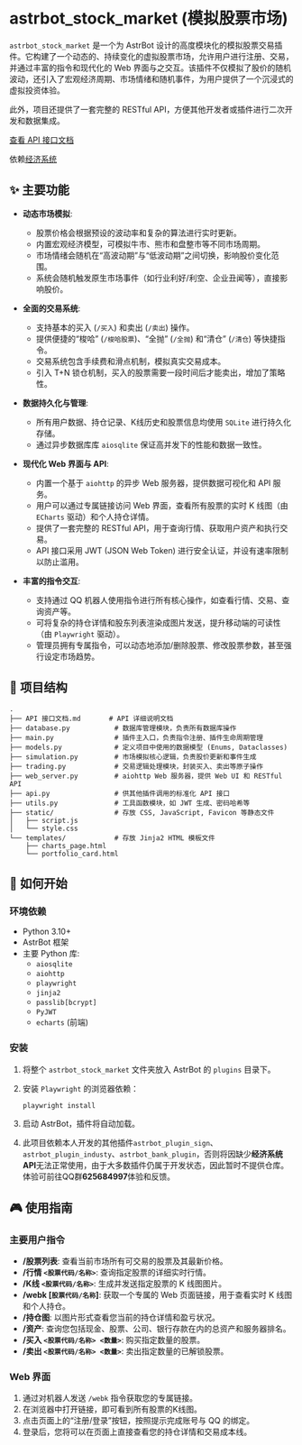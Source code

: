 # astrbot\_stock\_market (模拟股票市场)

`astrbot_stock_market` 是一个为 AstrBot 设计的高度模块化的模拟股票交易插件。它构建了一个动态的、持续变化的虚拟股票市场，允许用户进行注册、交易，并通过丰富的指令和现代化的 Web 界面与之交互。该插件不仅模拟了股价的随机波动，还引入了宏观经济周期、市场情绪和随机事件，为用户提供了一个沉浸式的虚拟投资体验。

此外，项目还提供了一套完整的 RESTful API，方便其他开发者或插件进行二次开发和数据集成。

[查看 API 接口文档](https://docs.leewater.online/)

依赖[经济系统](https://github.com/timetetng/astrbot_plugin_sign)
## ✨ 主要功能

  * **动态市场模拟**:

      * 股票价格会根据预设的波动率和复杂的算法进行实时更新。
      * 内置宏观经济模型，可模拟牛市、熊市和盘整市等不同市场周期。
      * 市场情绪会随机在“高波动期”与“低波动期”之间切换，影响股价变化范围。
      * 系统会随机触发原生市场事件（如行业利好/利空、企业丑闻等），直接影响股价。

  * **全面的交易系统**:

      * 支持基本的买入 (`/买入`) 和卖出 (`/卖出`) 操作。
      * 提供便捷的“梭哈” (`/梭哈股票`)、“全抛” (`/全抛`) 和“清仓” (`/清仓`) 等快捷指令。
      * 交易系统包含手续费和滑点机制，模拟真实交易成本。
      * 引入 T+N 锁仓机制，买入的股票需要一段时间后才能卖出，增加了策略性。

  * **数据持久化与管理**:

      * 所有用户数据、持仓记录、K线历史和股票信息均使用 `SQLite` 进行持久化存储。
      * 通过异步数据库库 `aiosqlite` 保证高并发下的性能和数据一致性。

  * **现代化 Web 界面与 API**:

      * 内置一个基于 `aiohttp` 的异步 Web 服务器，提供数据可视化和 API 服务。
      * 用户可以通过专属链接访问 Web 界面，查看所有股票的实时 K 线图（由 `ECharts` 驱动）和个人持仓详情。
      * 提供了一套完整的 RESTful API，用于查询行情、获取用户资产和执行交易。
      * API 接口采用 JWT (JSON Web Token) 进行安全认证，并设有速率限制以防止滥用。

  * **丰富的指令交互**:

      * 支持通过 QQ 机器人使用指令进行所有核心操作，如查看行情、交易、查询资产等。
      * 可将复杂的持仓详情和股东列表渲染成图片发送，提升移动端的可读性（由 `Playwright` 驱动）。
      * 管理员拥有专属指令，可以动态地添加/删除股票、修改股票参数，甚至强行设定市场趋势。

## 📂 项目结构

```
.
├── API 接口文档.md       # API 详细说明文档
├── database.py           # 数据库管理模块，负责所有数据库操作
├── main.py               # 插件主入口，负责指令注册、插件生命周期管理
├── models.py             # 定义项目中使用的数据模型 (Enums, Dataclasses)
├── simulation.py         # 市场模拟核心逻辑，负责股价更新和事件生成
├── trading.py            # 交易逻辑处理模块，封装买入、卖出等原子操作
├── web_server.py         # aiohttp Web 服务器，提供 Web UI 和 RESTful API
├── api.py                # 供其他插件调用的标准化 API 接口
├── utils.py              # 工具函数模块，如 JWT 生成、密码哈希等
├── static/               # 存放 CSS, JavaScript, Favicon 等静态文件
│   ├── script.js
│   └── style.css
└── templates/            # 存放 Jinja2 HTML 模板文件
    ├── charts_page.html
    └── portfolio_card.html
```

## 🚀 如何开始

### 环境依赖

  * Python 3.10+
  * AstrBot 框架
  * 主要 Python 库:
      * `aiosqlite`
      * `aiohttp`
      * `playwright`
      * `jinja2`
      * `passlib[bcrypt]`
      * `PyJWT`
      * `echarts` (前端)

### 安装

1.  将整个 `astrbot_stock_market` 文件夹放入 AstrBot 的 `plugins` 目录下。
2.  安装 `Playwright` 的浏览器依赖：
    ```bash
    playwright install
    ```
3.  启动 AstrBot，插件将自动加载。

4.  此项目依赖本人开发的其他插件`astrbot_plugin_sign`、`astrbot_plugin_industy`、`astrbot_bank_plugin`，否则将因缺少**经济系统  API**无法正常使用，由于大多数插件仍属于开发状态，因此暂时不提供仓库。体验可前往QQ群**625684997**体验和反馈。

## 🎮 使用指南

### 主要用户指令

  * **/股票列表**: 查看当前市场所有可交易的股票及其最新价格。
  * **/行情 `<股票代码/名称>`**: 查询指定股票的详细实时行情。
  * **/K线 `<股票代码/名称>`**: 生成并发送指定股票的 K 线图图片。
  * **/webk [`股票代码/名称`]**: 获取一个专属的 Web 页面链接，用于查看实时 K 线图和个人持仓。
  * **/持仓图**: 以图片形式查看您当前的持仓详情和盈亏状况。
  * **/资产**: 查询您包括现金、股票、公司、银行存款在内的总资产和服务器排名。
  * **/买入 `<股票代码/名称> <数量>`**: 购买指定数量的股票。
  * **/卖出 `<股票代码/名称> <数量>`**: 卖出指定数量的已解锁股票。

### Web 界面

1.  通过对机器人发送 `/webk` 指令获取您的专属链接。
2.  在浏览器中打开链接，即可看到所有股票的K线图。
3.  点击页面上的“注册/登录”按钮，按照提示完成账号与 QQ 的绑定。
4.  登录后，您将可以在页面上直接查看您的持仓详情和交易成本线。

